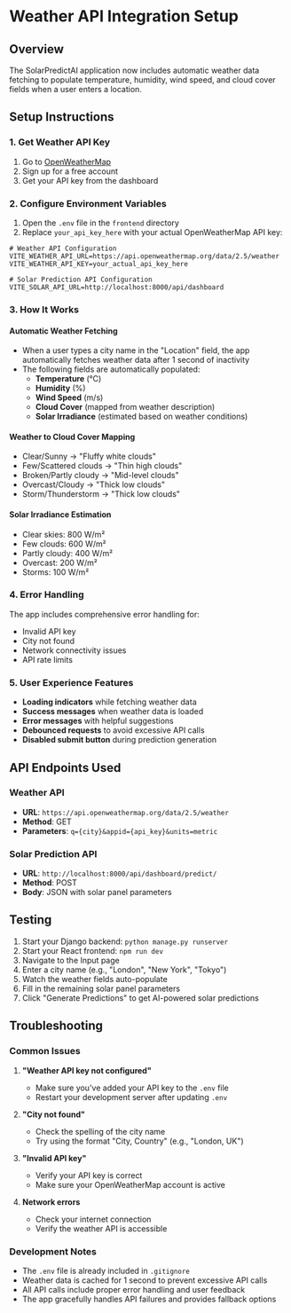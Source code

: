 # Weather API Integration Setup

## Overview
The SolarPredictAI application now includes automatic weather data fetching to populate temperature, humidity, wind speed, and cloud cover fields when a user enters a location.

## Setup Instructions

### 1. Get Weather API Key
1. Go to [OpenWeatherMap](https://openweathermap.org/api)
2. Sign up for a free account
3. Get your API key from the dashboard

### 2. Configure Environment Variables
1. Open the `.env` file in the `frontend` directory
2. Replace `your_api_key_here` with your actual OpenWeatherMap API key:

```env
# Weather API Configuration
VITE_WEATHER_API_URL=https://api.openweathermap.org/data/2.5/weather
VITE_WEATHER_API_KEY=your_actual_api_key_here

# Solar Prediction API Configuration
VITE_SOLAR_API_URL=http://localhost:8000/api/dashboard
```

### 3. How It Works

#### Automatic Weather Fetching
- When a user types a city name in the "Location" field, the app automatically fetches weather data after 1 second of inactivity
- The following fields are automatically populated:
  - **Temperature** (°C)
  - **Humidity** (%)
  - **Wind Speed** (m/s)
  - **Cloud Cover** (mapped from weather description)
  - **Solar Irradiance** (estimated based on weather conditions)

#### Weather to Cloud Cover Mapping
- Clear/Sunny → "Fluffy white clouds"
- Few/Scattered clouds → "Thin high clouds"
- Broken/Partly cloudy → "Mid-level clouds"
- Overcast/Cloudy → "Thick low clouds"
- Storm/Thunderstorm → "Thick low clouds"

#### Solar Irradiance Estimation
- Clear skies: 800 W/m²
- Few clouds: 600 W/m²
- Partly cloudy: 400 W/m²
- Overcast: 200 W/m²
- Storms: 100 W/m²

### 4. Error Handling
The app includes comprehensive error handling for:
- Invalid API key
- City not found
- Network connectivity issues
- API rate limits

### 5. User Experience Features
- **Loading indicators** while fetching weather data
- **Success messages** when weather data is loaded
- **Error messages** with helpful suggestions
- **Debounced requests** to avoid excessive API calls
- **Disabled submit button** during prediction generation

## API Endpoints Used

### Weather API
- **URL**: `https://api.openweathermap.org/data/2.5/weather`
- **Method**: GET
- **Parameters**: `q={city}&appid={api_key}&units=metric`

### Solar Prediction API
- **URL**: `http://localhost:8000/api/dashboard/predict/`
- **Method**: POST
- **Body**: JSON with solar panel parameters

## Testing
1. Start your Django backend: `python manage.py runserver`
2. Start your React frontend: `npm run dev`
3. Navigate to the Input page
4. Enter a city name (e.g., "London", "New York", "Tokyo")
5. Watch the weather fields auto-populate
6. Fill in the remaining solar panel parameters
7. Click "Generate Predictions" to get AI-powered solar predictions

## Troubleshooting

### Common Issues
1. **"Weather API key not configured"**
   - Make sure you've added your API key to the `.env` file
   - Restart your development server after updating `.env`

2. **"City not found"**
   - Check the spelling of the city name
   - Try using the format "City, Country" (e.g., "London, UK")

3. **"Invalid API key"**
   - Verify your API key is correct
   - Make sure your OpenWeatherMap account is active

4. **Network errors**
   - Check your internet connection
   - Verify the weather API is accessible

### Development Notes
- The `.env` file is already included in `.gitignore`
- Weather data is cached for 1 second to prevent excessive API calls
- All API calls include proper error handling and user feedback
- The app gracefully handles API failures and provides fallback options
